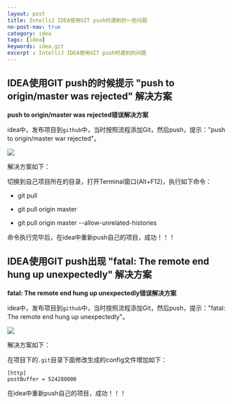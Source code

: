 ```yaml
---
layout: post
title: IntelliJ IDEA使用GIT push时遇到的一些问题
no-post-nav: true
category: idea
tags: [idea]
keywords: idea,git
excerpt : IntelliJ IDEA使用GIT push时遇到的问题
---
```


## IDEA使用GIT push的时候提示 "push to origin/master was rejected" 解决方案

**push to origin/master was rejected错误解决方案**

idea中，发布项目到`github`中，当时按照流程添加Git，然后push，提示："push to origin/master war rejected"。

![](https://luopengfei3000.github.io/assets/images/2019/idea/2019-04-11-idea-git-commit-error/01.png)

解决方案如下：

切换到自己项目所在的目录，打开Terminal窗口(Alt+F12)，执行如下命令：

- git pull

- git pull origin master

- git pull origin master --allow-unrelated-histories

命令执行完毕后，在idea中重新push自己的项目，成功！！！

## IDEA使用GIT push出现 "fatal: The remote end hung up unexpectedly" 解决方案


**fatal: The remote end hung up unexpectedly错误解决方案**

idea中，发布项目到`github`中，当时按照流程添加Git，然后push，提示："fatal: The remote end hung up unexpectedly"。

![](https://luopengfei3000.github.io/assets/images/2019/idea/2019-04-11-idea-git-commit-error/02.png)

解决方案如下：

在项目下的`.git`目录下面修改生成的config文件增加如下：
```
[http]
postBuffer = 524288000
```

在idea中重新push自己的项目，成功！！！




